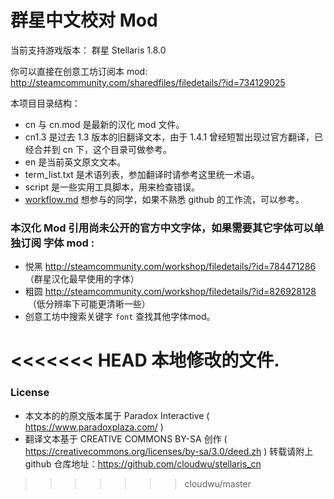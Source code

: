 群星中文校对 Mod
============
当前支持游戏版本： 群星 Stellaris 1.8.0

你可以直接在创意工坊订阅本 mod:
http://steamcommunity.com/sharedfiles/filedetails/?id=734129025

本项目目录结构：

* cn 与 cn.mod 是最新的汉化 mod 文件。 
* cn1.3 是过去 1.3 版本的旧翻译文本，由于 1.4.1 曾经短暂出现过官方翻译，已经合并到 cn 下，这个目录可做参考。
* en 是当前英文原文文本。
* term_list.txt 是术语列表，参加翻译时请参考这里统一术语。
* script 是一些实用工具脚本，用来检查错误。
* [workflow.md](https://github.com/cloudwu/stellaris_cn/blob/master/workflow.md)  想参与的同学，如果不熟悉 github 的工作流，可以参考。

### 本汉化 Mod 引用尚未公开的官方中文字体，如果需要其它字体可以单独订阅 字体 mod :

* 悦黑 http://steamcommunity.com/workshop/filedetails/?id=784471286  （群星汉化最早使用的字体）
* 粗圆 http://steamcommunity.com/workshop/filedetails/?id=826928128  （低分辨率下可能更清晰一些）
* 创意工坊中搜索关键字 `font` 查找其他字体mod。

<<<<<<< HEAD
本地修改的文件.
=======
### License

* 本文本的的原文版本属于 Paradox Interactive ( https://www.paradoxplaza.com/ ) 
* 翻译文本基于 CREATIVE COMMONS BY-SA 创作 ( https://creativecommons.org/licenses/by-sa/3.0/deed.zh ) 转载请附上 github 仓库地址：https://github.com/cloudwu/stellaris_cn 
>>>>>>> cloudwu/master
